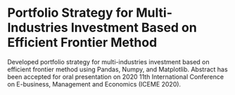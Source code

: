 # Portfolio Strategy for Multi-Industries Investment Based on Efficient Frontier Method
Developed portfolio strategy for multi-industries investment based on efficient frontier method using Pandas, Numpy, and Matplotlib.
Abstract has been accepted for oral presentation on 2020 11th International Conference on E-business, Management and Economics (ICEME 2020).
